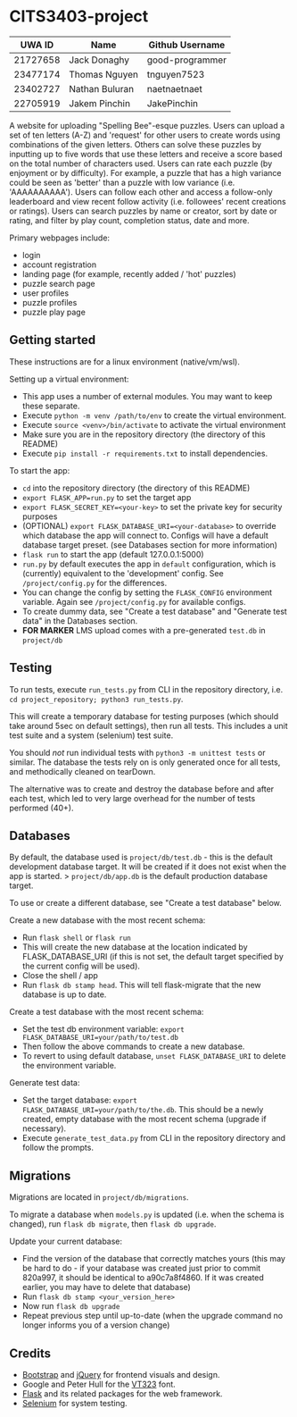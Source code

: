 # CITS3403-project

|UWA ID  |Name          |Github Username|
|--------|--------------|---------------|
|21727658|Jack Donaghy  |good-programmer|
|23477174|Thomas Nguyen |tnguyen7523    |
|23402727|Nathan Buluran|naetnaetnaet   |
|22705919|Jakem Pinchin |JakePinchin    |

A website for uploading "Spelling Bee"-esque puzzles. Users can upload a set of ten letters (A-Z) and 'request' for other users to create words using combinations of the given letters.
Others can solve these puzzles by inputting up to five words that use these letters and receive a score based on the total number of characters used.
Users can rate each puzzle (by enjoyment or by difficulty). For example, a puzzle that has a high variance could be seen as 'better' than a puzzle with low variance (i.e. 'AAAAAAAAAA').
Users can follow each other and access a follow-only leaderboard and view recent follow activity (i.e. followees' recent creations or ratings).
Users can search puzzles by name or creator, sort by date or rating, and filter by play count, completion status, date and more.

Primary webpages include:
- login
- account registration
- landing page (for example, recently added / 'hot' puzzles)
- puzzle search page
- user profiles
- puzzle profiles
- puzzle play page

## Getting started

These instructions are for a linux environment (native/vm/wsl).

Setting up a virtual environment:
- This app uses a number of external modules. You may want to keep these separate.
- Execute `python -m venv /path/to/env` to create the virtual environment.
- Execute `source <venv>/bin/activate` to activate the virtual environment
- Make sure you are in the repository directory (the directory of this README)
- Execute `pip install -r requirements.txt` to install dependencies.

To start the app:

- `cd` into the repository directory (the directory of this README)
- `export FLASK_APP=run.py` to set the target app
- `export FLASK_SECRET_KEY=<your-key>` to set the private key for security purposes
- (OPTIONAL) `export FLASK_DATABASE_URI=<your-database>` to override which database the app will connect to. Configs will have a default database target preset. (see Databases section for more information)
- `flask run` to start the app (default 127.0.0.1:5000)
- `run.py` by default executes the app in `default` configuration, which is (currently) equivalent to the 'development' config. See `/project/config.py` for the differences.
- You can change the config by setting the `FLASK_CONFIG` environment variable. Again see `/project/config.py` for available configs.
- To create dummy data, see "Create a test database" and "Generate test data" in the Databases section.
- **FOR MARKER** LMS upload comes with a pre-generated `test.db` in `project/db`

## Testing

To run tests, execute `run_tests.py` from CLI in the repository directory, i.e. `cd project_repository; python3 run_tests.py`.

This will create a temporary database for testing purposes (which should take around 5sec on default settings), then run all tests. This includes a unit test suite and a system (selenium) test suite.

You should *not* run individual tests with `python3 -m unittest tests` or similar. The database the tests rely on is only generated once for all tests, and methodically cleaned on tearDown. 

The alternative was to create and destroy the database before and after each test, which led to very large overhead for the number of tests performed (40+).

## Databases

By default, the database used is `project/db/test.db` - this is the default development database target. It will be created if it does not exist when the app is started.
    > `project/db/app.db` is the default production database target.

To use or create a different database, see "Create a test database" below.

Create a new database with the most recent schema:

- Run `flask shell` or `flask run`
- This will create the new database at the location indicated by FLASK_DATABASE_URI (if this is not set, the default target specified by the current config will be used).
- Close the shell / app
- Run `flask db stamp head`. This will tell flask-migrate that the new database is up to date.

Create a test database with the most recent schema:

- Set the test db environment variable: `export FLASK_DATABASE_URI=your/path/to/test.db`
- Then follow the above commands to create a new database.
- To revert to using default database, `unset FLASK_DATABASE_URI` to delete the environment variable.

Generate test data:

- Set the target database: `export FLASK_DATABASE_URI=your/path/to/the.db`. This should be a newly created, empty database with the most recent schema (upgrade if necessary).
- Execute `generate_test_data.py` from CLI in the repository directory and follow the prompts.

## Migrations

Migrations are located in `project/db/migrations`.

To migrate a database when `models.py` is updated (i.e. when the schema is changed), run `flask db migrate`, then `flask db upgrade`.

Update your current database:

- Find the version of the database that correctly matches yours (this may be hard to do - if your database was created just prior to commit 820a997, it should be identical to a90c7a8f4860. If it was created earlier, you may have to delete that database)
- Run `flask db stamp <your_version_here>`
- Now run `flask db upgrade`
- Repeat previous step until up-to-date (when the upgrade command no longer informs you of a version change)


## Credits

- [Bootstrap](https://getbootstrap.com/) and [jQuery](https://jquery.com/) for frontend visuals and design.
- Google and Peter Hull  for the [VT323](https://fonts.google.com/specimen/VT323) font.
- [Flask](https://flask.palletsprojects.com/en/3.0.x/) and its related packages for the web framework.
- [Selenium](https://www.selenium.dev/documentation/webdriver/) for system testing.
